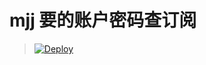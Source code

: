 # mjj 要的账户密码查订阅

> [![Deploy](https://www.herokucdn.com/deploy/button.png)](https://dashboard.heroku.com/new?template=https://github.com/niniubiwoc/azure-sub)
